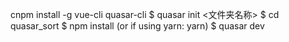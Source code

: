 cnpm install -g vue-cli quasar-cli
$ quasar init <文件夹名称>
$  cd quasar_sort
$  npm install (or if using yarn: yarn)
$  quasar dev